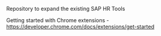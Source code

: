 Repository to expand the existing SAP HR Tools

Getting started with Chrome extensions - https://developer.chrome.com/docs/extensions/get-started
